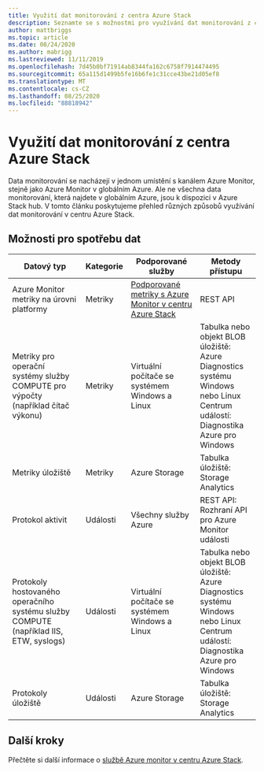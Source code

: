 ```yaml
---
title: Využití dat monitorování z centra Azure Stack
description: Seznamte se s možnostmi pro využívání dat monitorování z centra Azure Stack.
author: mattbriggs
ms.topic: article
ms.date: 08/24/2020
ms.author: mabrigg
ms.lastreviewed: 11/11/2019
ms.openlocfilehash: 7d45b0bf71914ab8344fa162c6758f7914474495
ms.sourcegitcommit: 65a115d1499b5fe16b6fe1c31cce43be21d05ef8
ms.translationtype: MT
ms.contentlocale: cs-CZ
ms.lasthandoff: 08/25/2020
ms.locfileid: "88818942"
---
```

# <a name="consume-monitoring-data-from-azure-stack-hub"></a>Využití dat monitorování z centra Azure Stack

Data monitorování se nacházejí v jednom umístění s kanálem Azure Monitor, stejně jako Azure Monitor v globálním Azure. Ale ne všechna data monitorování, která najdete v globálním Azure, jsou k dispozici v Azure Stack hub. V tomto článku poskytujeme přehled různých způsobů využívání dat monitorování v centru Azure Stack.
 
## <a name="options-for-data-consumption"></a>Možnosti pro spotřebu dat

| Datový typ | Kategorie | Podporované služby | Metody přístupu |
|-------------------------------------------------------------|----------|------------------------------------------------------------------------|----------------------------------------------------------------------------------------------------|
| Azure Monitor metriky na úrovni platformy | Metriky | [Podporované metriky s Azure Monitor v centru Azure Stack](azure-stack-metrics-supported.md) | REST API |
| Metriky pro operační systémy služby COMPUTE pro výpočty (například čítač výkonu) | Metriky | Virtuální počítače se systémem Windows a Linux | Tabulka nebo objekt BLOB úložiště:<br>Azure Diagnostics systému Windows nebo Linux <br>Centrum událostí:<br>Diagnostika Azure pro Windows |
| Metriky úložiště | Metriky | Azure Storage | Tabulka úložiště:<br>Storage Analytics |
| Protokol aktivit | Události | Všechny služby Azure | REST API:<br>Rozhraní API pro Azure Monitor události |
| Protokoly hostovaného operačního systému služby COMPUTE (například IIS, ETW, syslogs) | Události | Virtuální počítače se systémem Windows a Linux | Tabulka nebo objekt BLOB úložiště:<br>Azure Diagnostics systému Windows nebo Linux <br>Centrum událostí:<br>Diagnostika Azure pro Windows |
| Protokoly úložiště | Události | Azure Storage | Tabulka úložiště:<br>Storage Analytics |

## <a name="next-steps"></a>Další kroky

Přečtěte si další informace o [službě Azure monitor v centru Azure Stack](azure-stack-metrics-azure-data.md).
